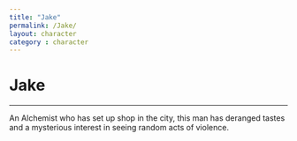 ```yaml
---
title: "Jake"
permalink: /Jake/
layout: character
category : character
---
```

# Jake
---
An Alchemist who has set up shop in the city, this man has deranged tastes and a mysterious interest in seeing random acts of violence.